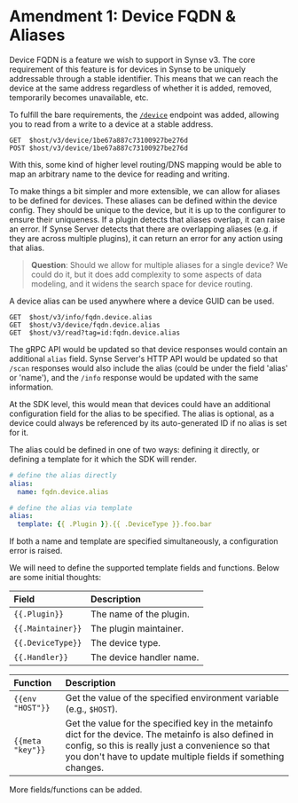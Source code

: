 # Amendment 1: Device FQDN & Aliases
Device FQDN is a feature we wish to support in Synse v3. The core requirement of this
feature is for devices in Synse to be uniquely addressable through a stable identifier.
This means that we can reach the device at the same address regardless of whether it is
added, removed, temporarily becomes unavailable, etc.

To fulfill the bare requirements, the [`/device`](api.md#device) endpoint was added,
allowing you to read from a write to a device at a stable address.

```
GET  $host/v3/device/1be67a887c73100927be276d
POST $host/v3/device/1be67a887c73100927be276d
```

With this, some kind of higher level routing/DNS mapping would be able to map an
arbitrary name to the device for reading and writing.

To make things a bit simpler and more extensible, we can allow for aliases to be
defined for devices. These aliases can be defined within the device config. They
should be unique to the device, but it is up to the configurer to ensure their
uniqueness. If a plugin detects that aliases overlap, it can raise an error. If
Synse Server detects that there are overlapping aliases (e.g. if they are across
multiple plugins), it can return an error for any action using that alias.

> **Question**: Should we allow for multiple aliases for a single device?
> We could do it, but it does add complexity to some aspects of data modeling,
> and it widens the search space for device routing.

A device alias can be used anywhere where a device GUID can be used.

```
GET  $host/v3/info/fqdn.device.alias
GET  $host/v3/device/fqdn.device.alias
GET  $host/v3/read?tag=id:fqdn.device.alias
```

The gRPC API would be updated so that device responses would contain an additional
`alias` field. Synse Server's HTTP API would be updated so that `/scan` responses would
also include the alias (could be under the field 'alias' or 'name'), and the `/info`
response would be updated with the same information.


At the SDK level, this would mean that devices could have an additional configuration
field for the alias to be specified. The alias is optional, as a device could always be
referenced by its auto-generated ID if no alias is set for it.

The alias could be defined in one of two ways: defining it directly, or defining a
template for it which the SDK will render.

```yaml
# define the alias directly
alias:
  name: fqdn.device.alias
```

```yaml
# define the alias via template
alias:
  template: {{ .Plugin }}.{{ .DeviceType }}.foo.bar
```

If both a name and template are specified simultaneously, a configuration error is raised.


We will need to define the supported template fields and functions. Below are some
initial thoughts:

| Field | Description |
| :---- | :---------- |
| `{{.Plugin}}` | The name of the plugin. |
| `{{.Maintainer}}` | The plugin maintainer. |
| `{{.DeviceType}}` | The device type. |
| `{{.Handler}}` | The device handler name. |


| Function | Description |
| :------- | :---------- |
| `{{env "HOST"}}` | Get the value of the specified environment variable (e.g., `$HOST`). |
| `{{meta "key"}}` | Get the value for the specified key in the metainfo dict for the device. The metainfo is also defined in config, so this is really just a convenience so that you don't have to update multiple fields if something changes. |

More fields/functions can be added.


